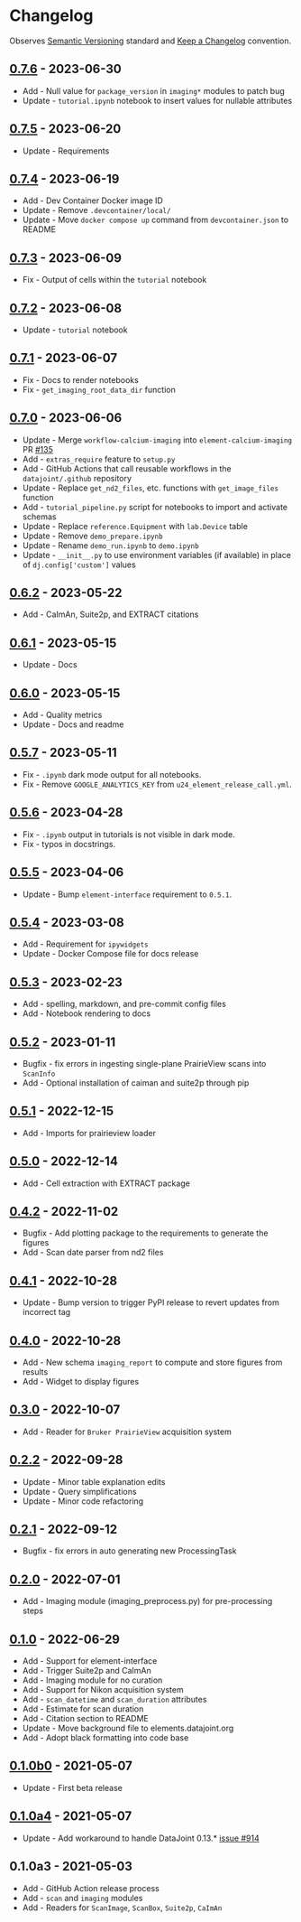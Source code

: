 # Changelog

Observes [Semantic Versioning](https://semver.org/spec/v2.0.0.html) standard and
[Keep a Changelog](https://keepachangelog.com/en/1.0.0/) convention.

## [0.7.6] - 2023-06-30

+ Add - Null value for `package_version` in `imaging*` modules to patch bug
+ Update - `tutorial.ipynb` notebook to insert values for nullable attributes

## [0.7.5] - 2023-06-20

+ Update - Requirements

## [0.7.4] - 2023-06-19

+ Add - Dev Container Docker image ID
+ Update - Remove `.devcontainer/local/`
+ Update - Move `docker compose up` command from `devcontainer.json` to README

## [0.7.3] - 2023-06-09

+ Fix - Output of cells within the `tutorial` notebook

## [0.7.2] - 2023-06-08

+ Update - `tutorial` notebook

## [0.7.1] - 2023-06-07

+ Fix - Docs to render notebooks
+ Fix - `get_imaging_root_data_dir` function

## [0.7.0] - 2023-06-06

+ Update - Merge `workflow-calcium-imaging` into `element-calcium-imaging` PR [#135](https://github.com/datajoint/element-calcium-imaging/pull/135)
+ Add - `extras_require` feature to `setup.py`
+ Add - GitHub Actions that call reusable workflows in the `datajoint/.github` repository
+ Update - Replace `get_nd2_files`, etc. functions with `get_image_files` function
+ Add - `tutorial_pipeline.py` script for notebooks to import and activate schemas
+ Update - Replace `reference.Equipment` with `lab.Device` table
+ Update - Remove `demo_prepare.ipynb`
+ Update - Rename `demo_run.ipynb` to `demo.ipynb`
+ Update - `__init__.py` to use environment variables (if available) in place of `dj.config['custom']` values

## [0.6.2] - 2023-05-22

+ Add - CaImAn, Suite2p, and EXTRACT citations

## [0.6.1] - 2023-05-15

+ Update - Docs

## [0.6.0] - 2023-05-15

+ Add - Quality metrics
+ Update - Docs and readme

## [0.5.7] - 2023-05-11

+ Fix - `.ipynb` dark mode output for all notebooks.
+ Fix - Remove `GOOGLE_ANALYTICS_KEY` from `u24_element_release_call.yml`.

## [0.5.6] - 2023-04-28

+ Fix - `.ipynb` output in tutorials is not visible in dark mode.
+ Fix - typos in docstrings.

## [0.5.5] - 2023-04-06

+ Update - Bump `element-interface` requirement to `0.5.1`.

## [0.5.4] - 2023-03-08

+ Add - Requirement for `ipywidgets`
+ Update - Docker Compose file for docs release

## [0.5.3] - 2023-02-23

+ Add - spelling, markdown, and pre-commit config files
+ Add - Notebook rendering to docs

## [0.5.2] - 2023-01-11

+ Bugfix - fix errors in ingesting single-plane PrairieView scans into `ScanInfo`
+ Add - Optional installation of caiman and suite2p through pip

## [0.5.1] - 2022-12-15

+ Add - Imports for prairieview loader

## [0.5.0] - 2022-12-14

+ Add - Cell extraction with EXTRACT package

## [0.4.2] - 2022-11-02

+ Bugfix - Add plotting package to the requirements to generate the figures
+ Add - Scan date parser from nd2 files

## [0.4.1] - 2022-10-28

+ Update - Bump version to trigger PyPI release to revert updates from incorrect tag

## [0.4.0] - 2022-10-28

+ Add - New schema `imaging_report` to compute and store figures from results
+ Add - Widget to display figures

## [0.3.0] - 2022-10-07

+ Add - Reader for `Bruker PrairieView` acquisition system

## [0.2.2] - 2022-09-28

+ Update - Minor table explanation edits
+ Update - Query simplifications
+ Update - Minor code refactoring

## [0.2.1] - 2022-09-12

+ Bugfix - fix errors in auto generating new ProcessingTask

## [0.2.0] - 2022-07-01

+ Add - Imaging module (imaging_preprocess.py) for pre-processing steps

## [0.1.0] - 2022-06-29

+ Add - Support for element-interface
+ Add - Trigger Suite2p and CaImAn
+ Add - Imaging module for no curation
+ Add - Support for Nikon acquisition system
+ Add - `scan_datetime` and `scan_duration` attributes
+ Add - Estimate for scan duration
+ Add - Citation section to README
+ Update - Move background file to elements.datajoint.org
+ Add - Adopt black formatting into code base

## [0.1.0b0] - 2021-05-07

+ Update - First beta release

## [0.1.0a4] - 2021-05-07

+ Update - Add workaround to handle DataJoint 0.13.* [issue #914](https://github.com/datajoint/datajoint-python/issues/914)

## 0.1.0a3 - 2021-05-03

+ Add - GitHub Action release process
+ Add - `scan` and `imaging` modules
+ Add - Readers for `ScanImage`, `ScanBox`, `Suite2p`, `CaImAn`

[0.7.6]: https://github.com/datajoint/element-calcium-imaging/releases/tag/0.7.6
[0.7.5]: https://github.com/datajoint/element-calcium-imaging/releases/tag/0.7.5
[0.7.4]: https://github.com/datajoint/element-calcium-imaging/releases/tag/0.7.4
[0.7.3]: https://github.com/datajoint/element-calcium-imaging/releases/tag/0.7.3
[0.7.2]: https://github.com/datajoint/element-calcium-imaging/releases/tag/0.7.2
[0.7.1]: https://github.com/datajoint/element-calcium-imaging/releases/tag/0.7.1
[0.7.0]: https://github.com/datajoint/element-calcium-imaging/releases/tag/0.7.0
[0.6.2]: https://github.com/datajoint/element-calcium-imaging/releases/tag/0.6.2
[0.6.1]: https://github.com/datajoint/element-calcium-imaging/releases/tag/0.6.1
[0.6.0]: https://github.com/datajoint/element-calcium-imaging/releases/tag/0.6.0
[0.5.7]: https://github.com/datajoint/element-calcium-imaging/releases/tag/0.5.7
[0.5.6]: https://github.com/datajoint/element-calcium-imaging/releases/tag/0.5.6
[0.5.5]: https://github.com/datajoint/element-calcium-imaging/releases/tag/0.5.5
[0.5.4]: https://github.com/datajoint/element-calcium-imaging/releases/tag/0.5.4
[0.5.3]: https://github.com/datajoint/element-calcium-imaging/releases/tag/0.5.3
[0.5.2]: https://github.com/datajoint/element-calcium-imaging/releases/tag/0.5.2
[0.5.1]: https://github.com/datajoint/element-calcium-imaging/releases/tag/0.5.1
[0.5.0]: https://github.com/datajoint/element-calcium-imaging/releases/tag/0.5.0
[0.4.2]: https://github.com/datajoint/element-calcium-imaging/releases/tag/0.4.2
[0.4.1]: https://github.com/datajoint/element-calcium-imaging/releases/tag/0.4.1
[0.4.0]: https://github.com/datajoint/element-calcium-imaging/releases/tag/0.4.0
[0.3.0]: https://github.com/datajoint/element-calcium-imaging/releases/tag/0.3.0
[0.2.2]: https://github.com/datajoint/element-calcium-imaging/releases/tag/0.2.2
[0.2.1]: https://github.com/datajoint/element-calcium-imaging/releases/tag/0.2.1
[0.2.0]: https://github.com/datajoint/element-calcium-imaging/releases/tag/0.2.0
[0.1.0]: https://github.com/datajoint/element-calcium-imaging/releases/tag/0.1.0
[0.1.0b0]: https://github.com/datajoint/element-calcium-imaging/releases/tag/0.1.0b0
[0.1.0a4]: https://github.com/datajoint/element-calcium-imaging/releases/tag/0.1.0a4
